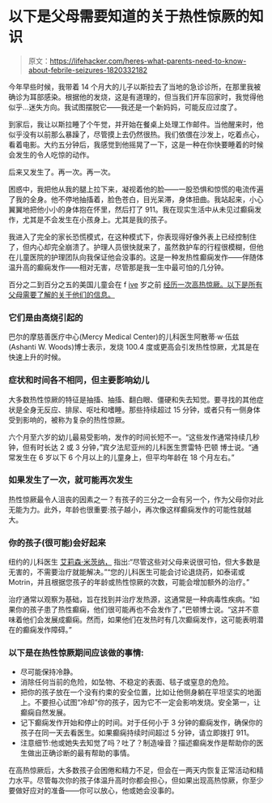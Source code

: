 # 以下是父母需要知道的关于热性惊厥的知识

> 原文：<https://lifehacker.com/heres-what-parents-need-to-know-about-febrile-seizures-1820332182>

今年早些时候，我带着 14 个月大的儿子以斯拉去了当地的急诊诊所，在那里我被确诊为耳部感染。根据他的发烧，这是有道理的，但当我们开车回家时，我觉得他似乎...迷失方向。我试图摆脱它——我还是一个新妈妈，可能反应过度了。



到家后，我让以斯拉睡了个午觉，并开始在餐桌上处理工作邮件。当他醒来时，他似乎没有以前那么暴躁了，尽管摸上去仍然很热。我们依偎在沙发上，吃着点心，看着电影。大约五分钟后，我感觉到他摇晃了一下，这是一种在你快要睡着的时候会发生的令人吃惊的动作。

后来又发生了。再一次。再一次。

困惑中，我把他从我的腿上拉下来，凝视着他的脸——一股恐惧和惊慌的电流传遍了我的全身。他不停地抽搐着，脸色苍白，目光呆滞，身体扭曲。我站起来，小心翼翼地把他小小的身体抱在怀里，然后打了 911。我在现实生活中从未见过癫痫发作，尤其是不会发生在小孩身上。尤其是我的孩子。

我进入了完全的家长恐慌模式，在这种模式下，你表现得好像外表上已经控制住了，但内心却完全崩溃了。护理人员很快就来了，虽然救护车的行程很模糊，但他在儿童医院的护理团队向我保证他会没事的。这是一种发热性癫痫发作——伴随体温升高的癫痫发作——相对无害，尽管那是我一生中最可怕的几分钟。

百分之二到百分之五的美国儿童会在 f [ive](https://www.ninds.nih.gov/Disorders/Patient-Caregiver-Education/Fact-Sheets/Febrile-Seizures-Fact-Sheet) 岁之前 [经历一次高热惊厥。以下是所有父母需要了解的关于他们的信息。](https://www.ninds.nih.gov/Disorders/Patient-Caregiver-Education/Fact-Sheets/Febrile-Seizures-Fact-Sheet)

### 它们是由高烧引起的

巴尔的摩慈善医疗中心(Mercy Medical Center)的儿科医生阿散蒂·w·伍兹(Ashanti W. Woods)博士表示，发烧 100.4 度或更高会引发热性惊厥，尤其是在快速上升的时候。

### **症状和时间各不相同，但主要影响幼儿**

大多数热性惊厥的特征是抽搐、抽搐、翻白眼、僵硬和失去知觉。要寻找的其他症状是全身无反应、排尿、呕吐和嗜睡。那些持续超过 15 分钟，或者只有一侧身体受到影响的，被称为复杂的热性惊厥。

六个月至六岁的幼儿最易受影响，发作的时间长短不一。“这些发作通常持续几秒钟，但有时长达 2 或 3 分钟，”宾夕法尼亚州的儿科医生贾雷特·巴顿 博士说。“通常发生在 6 岁以下 6 个月以上的儿童身上，但平均年龄在 18 个月左右。”

### **如果发生了一次，就可能再次发生**

热性惊厥最令人沮丧的因素之一？有孩子的三分之一会有另一个，作为父母你对此无能为力。此外，年龄也很重要:孩子越小，再次像这样癫痫发作的可能性就越大。

### **你的孩子(很可能)会好起来**

纽约的儿科医生 [艾莉森·米茨纳，](https://www.alisonmitznermd.com/home.html) 指出:“尽管这些对父母来说很可怕，但大多数是无害的，不需要治疗就能解决。”“您的儿科医生可能会讨论退烧药，如泰诺或 Motrin，并且根据您孩子的年龄或热性惊厥的次数，可能会增加额外的治疗。”

治疗通常以观察为基础，旨在找到并治疗发热源，这通常是一种病毒性疾病。“如果你的孩子患了热性癫痫，他们很可能再也不会发作了，”巴顿博士说。“这并不意味着他们会发展成癫痫。然而，如果他们在发热时有几次癫痫发作，这可能表明潜在的癫痫发作障碍。”

### **以下是在热性惊厥期间应该做的事情:**

*   尽可能保持冷静。
*   消除任何当前的危险，如坠物、不稳定的表面、毯子或窒息的危险。
*   把你的孩子放在一个没有约束的安全位置，比如让他侧身躺在平坦坚实的地面上。不要担心试图“冷却”你的孩子，因为它不一定会影响发烧。安全第一，让癫痫自然发展。
*   记下癫痫发作开始和停止的时间。对于任何小于 3 分钟的癫痫发作，确保你的孩子在同一天去看医生。如果癫痫持续时间超过 5 分钟，请立即拨打 911。
*   注意细节:他或她失去知觉了吗？吐了？制造噪音？描述癫痫发作是帮助你的医生做出正确诊断的最有帮助的事情。

在高热惊厥后，大多数孩子会困倦和精力不足，但会在一两天内恢复正常活动和精力水平。尽管每次你的孩子体温升高时你都会担心，但如果出现高热惊厥，你至少要做好应对的准备——你可以放心，他或她会没事的。